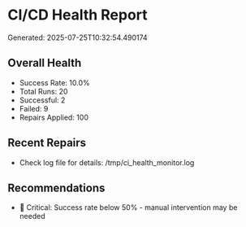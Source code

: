# CI/CD Health Report

Generated: 2025-07-25T10:32:54.490174

## Overall Health
- Success Rate: 10.0%
- Total Runs: 20
- Successful: 2
- Failed: 9
- Repairs Applied: 100

## Recent Repairs
- Check log file for details: /tmp/ci_health_monitor.log

## Recommendations
- 🚨 Critical: Success rate below 50% - manual intervention may be needed

